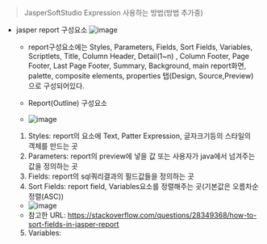 > JasperSoftStudio Expression 사용하는 방법(방법 추가중)
- jasper report 구성요소  ![image](https://user-images.githubusercontent.com/121803110/222336897-c562f950-a320-486d-80cb-577db8bd0864.png)
  - report구성요소에는 Styles, Parameters, Fields, Sort Fields, Variables, Scriptlets, Title, Column Header, Detail(1~n)
  , Column Footer, Page Footer, Last Page Footer, Summary, Background, main report화면, palette, composite elements, properties
  탭(Design, Source,Preview)으로 구성되어있다.
  
  - Report(Outline) 구성요소
  -   ![image](https://user-images.githubusercontent.com/121803110/222341226-132ddfd7-c8f0-4237-9441-26b3e8eb23c9.png)
   1. Styles: report의 요소에 Text, Patter Expression, 글자크기등의 스타일의 객체를 만드는 곳
   2. Parameters: report의 preview에 넣을 값 또는 사용자가 java에서 넘겨주는 값을 정의하는 곳
   3. Fields: report의 sql쿼리결과의 필드값들을 정의하는 곳
   4. Sort Fields: report field, Variables요소를 정렬해주는 곳(기본값은 오름차순 정렬(ASC))
     -  ![image](https://user-images.githubusercontent.com/121803110/222341831-533fb546-6e86-4733-816b-75cd60ce4328.png)
     - 참고한 URL: https://stackoverflow.com/questions/28349368/how-to-sort-fields-in-jasper-report

   5. Variables: 
